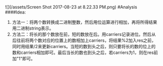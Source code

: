 ![](/assets/Screen Shot 2017-08-23 at 8.22.33 PM.png)
#Analysis
####Idea:
1. 方法一：将两个数转换成二进制整数，然后用位运算进行相加，再将所得结果用二进制string表示。
2. 方法二：将长的那个数放在前，短的数放在后。用carriers记录进位。然后从后往前将两个数对应的位置上的数相加上carriers，将结果%2加入res之前，同时用结果/2来更新carriers。当短的数到头之后，则只要将长的数的位上的数和carriers相加即可。最后当长的数也到头之后，若carriers为1，则在res前加"1"即可。

